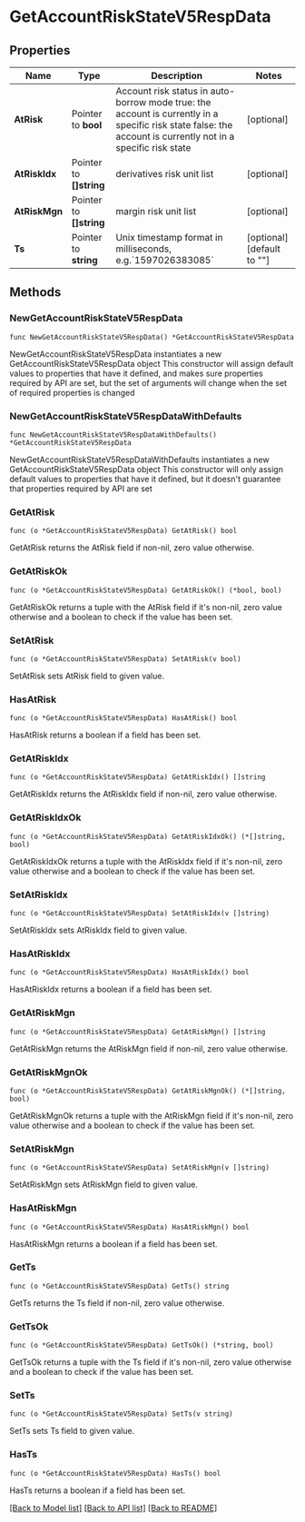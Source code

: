 # GetAccountRiskStateV5RespData

## Properties

Name | Type | Description | Notes
------------ | ------------- | ------------- | -------------
**AtRisk** | Pointer to **bool** | Account risk status in auto-borrow mode   true:  the account is currently in a specific risk state   false:  the account is currently not in a specific risk state | [optional] 
**AtRiskIdx** | Pointer to **[]string** | derivatives risk unit list | [optional] 
**AtRiskMgn** | Pointer to **[]string** | margin risk unit list | [optional] 
**Ts** | Pointer to **string** | Unix timestamp format in milliseconds, e.g.&#x60;1597026383085&#x60; | [optional] [default to ""]

## Methods

### NewGetAccountRiskStateV5RespData

`func NewGetAccountRiskStateV5RespData() *GetAccountRiskStateV5RespData`

NewGetAccountRiskStateV5RespData instantiates a new GetAccountRiskStateV5RespData object
This constructor will assign default values to properties that have it defined,
and makes sure properties required by API are set, but the set of arguments
will change when the set of required properties is changed

### NewGetAccountRiskStateV5RespDataWithDefaults

`func NewGetAccountRiskStateV5RespDataWithDefaults() *GetAccountRiskStateV5RespData`

NewGetAccountRiskStateV5RespDataWithDefaults instantiates a new GetAccountRiskStateV5RespData object
This constructor will only assign default values to properties that have it defined,
but it doesn't guarantee that properties required by API are set

### GetAtRisk

`func (o *GetAccountRiskStateV5RespData) GetAtRisk() bool`

GetAtRisk returns the AtRisk field if non-nil, zero value otherwise.

### GetAtRiskOk

`func (o *GetAccountRiskStateV5RespData) GetAtRiskOk() (*bool, bool)`

GetAtRiskOk returns a tuple with the AtRisk field if it's non-nil, zero value otherwise
and a boolean to check if the value has been set.

### SetAtRisk

`func (o *GetAccountRiskStateV5RespData) SetAtRisk(v bool)`

SetAtRisk sets AtRisk field to given value.

### HasAtRisk

`func (o *GetAccountRiskStateV5RespData) HasAtRisk() bool`

HasAtRisk returns a boolean if a field has been set.

### GetAtRiskIdx

`func (o *GetAccountRiskStateV5RespData) GetAtRiskIdx() []string`

GetAtRiskIdx returns the AtRiskIdx field if non-nil, zero value otherwise.

### GetAtRiskIdxOk

`func (o *GetAccountRiskStateV5RespData) GetAtRiskIdxOk() (*[]string, bool)`

GetAtRiskIdxOk returns a tuple with the AtRiskIdx field if it's non-nil, zero value otherwise
and a boolean to check if the value has been set.

### SetAtRiskIdx

`func (o *GetAccountRiskStateV5RespData) SetAtRiskIdx(v []string)`

SetAtRiskIdx sets AtRiskIdx field to given value.

### HasAtRiskIdx

`func (o *GetAccountRiskStateV5RespData) HasAtRiskIdx() bool`

HasAtRiskIdx returns a boolean if a field has been set.

### GetAtRiskMgn

`func (o *GetAccountRiskStateV5RespData) GetAtRiskMgn() []string`

GetAtRiskMgn returns the AtRiskMgn field if non-nil, zero value otherwise.

### GetAtRiskMgnOk

`func (o *GetAccountRiskStateV5RespData) GetAtRiskMgnOk() (*[]string, bool)`

GetAtRiskMgnOk returns a tuple with the AtRiskMgn field if it's non-nil, zero value otherwise
and a boolean to check if the value has been set.

### SetAtRiskMgn

`func (o *GetAccountRiskStateV5RespData) SetAtRiskMgn(v []string)`

SetAtRiskMgn sets AtRiskMgn field to given value.

### HasAtRiskMgn

`func (o *GetAccountRiskStateV5RespData) HasAtRiskMgn() bool`

HasAtRiskMgn returns a boolean if a field has been set.

### GetTs

`func (o *GetAccountRiskStateV5RespData) GetTs() string`

GetTs returns the Ts field if non-nil, zero value otherwise.

### GetTsOk

`func (o *GetAccountRiskStateV5RespData) GetTsOk() (*string, bool)`

GetTsOk returns a tuple with the Ts field if it's non-nil, zero value otherwise
and a boolean to check if the value has been set.

### SetTs

`func (o *GetAccountRiskStateV5RespData) SetTs(v string)`

SetTs sets Ts field to given value.

### HasTs

`func (o *GetAccountRiskStateV5RespData) HasTs() bool`

HasTs returns a boolean if a field has been set.


[[Back to Model list]](../README.md#documentation-for-models) [[Back to API list]](../README.md#documentation-for-api-endpoints) [[Back to README]](../README.md)


